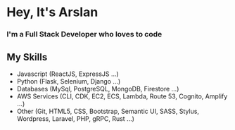 # Hey, It's Arslan

### I'm a Full Stack Developer who loves to code

## My Skills

- Javascript (ReactJS, ExpressJS ...)
- Python (Flask, Selenium, Django ...)
- Databases (MySql, PostgreSQL, MongoDB, Firestore ...)
- AWS Services (CLI, CDK, EC2, ECS, Lambda, Route 53, Cognito, Amplify ...)
- Other (Git, HTML5, CSS, Bootstrap, Semantic UI, SASS, Stylus, Wordpress, Laravel, PHP, gRPC, Rust ...)